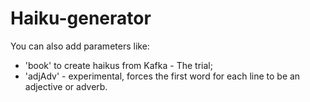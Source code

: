 # Haiku-generator

You can also add parameters like:
- 'book' to create haikus from Kafka - The trial;
- 'adjAdv' - experimental, forces the first word for each line to be an adjective or adverb.
